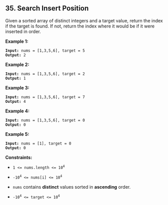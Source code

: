 ## 35. Search Insert Position
Given a sorted array of distinct integers and a target value, return the index if the target is found. If not, return the index where it would be if it were inserted in order.

**Example 1:**
<pre><code><b>Input:</b> nums = [1,3,5,6], target = 5
<b>Output:</b> 2
</code></pre>

**Example 2:**
<pre><code><b>Input:</b> nums = [1,3,5,6], target = 2
<b>Output:</b> 1
</code></pre>

**Example 3:**
<pre><code><b>Input:</b> nums = [1,3,5,6], target = 7
<b>Output:</b> 4
</code></pre>

**Example 4:**
<pre><code><b>Input:</b> nums = [1,3,5,6], target = 0
<b>Output:</b> 0
</code></pre>

**Example 5:**
<pre><code><b>Input:</b> nums = [1], target = 0
<b>Output:</b> 0
</code></pre>

**Constraints:**
* <pre><code>1 <= nums.length <= 10<sup>4</sup></code></pre>
* <pre><code>-10<sup>4</sup> <= nums[i] <= 10<sup>4</sup></code></pre>
* `nums` contains **distinct** values sorted in **ascending** order.
* <pre><code>-10<sup>4</sup> <= target <= 10<sup>4</sup></code></pre>